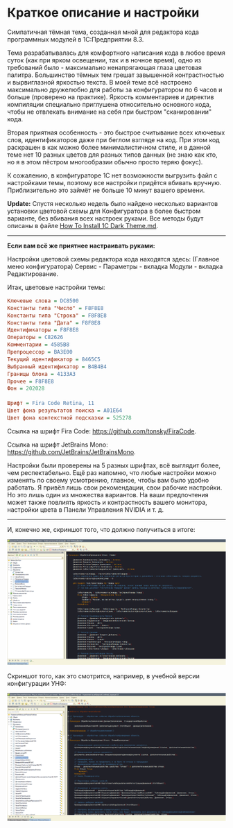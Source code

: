 # Краткое описание и настройки

Симпатичная тёмная тема, созданная мной для редактора кода программных модулей в 1С:Предприятии 8.3.

Тема разрабатывалась для комфортного написания кода в любое время суток (как при ярком освещении, так и в ночное время), одно из требований было - максимально ненапрягающая глаза цветовая палитра. Большинство тёмных тем грешат завышенной контрастностью и вырвиглазной яркостью текста. В моей теме всё настроено максимально дружелюбно для работы за конфигуратором по 6 часов и больше (проверено на практике). Яркость комментариев и директив компиляции специально приглушена относительно основного кода, чтобы не отвлекать внимание на себя при быстром "сканировании" кода.

Вторая приятная особенность - это быстрое считывание всех ключевых слов, идентификаторов даже при беглом взгляде на код. При этом код раскрашен в как можно более минималистичном стиле, и в данной теме нет 10 разных цветов для разных типов данных (не знаю как кто, но я в этом пёстром многообразии обычно просто теряю фокус).

К сожалению, в конфигураторе 1С нет возможности выгрузить файл с настройками темы, поэтому все настройки придётся вбивать вручную. Приблизительно это займёт не больше 10 минут вашего времени.

**Update:** Спустя несколько недель было найдено несколько вариантов установки цветовой схемы для Конфигуратора в более быстром варианте, без вбивания всех настроек руками. Все методы будут описаны в файле [How To Install 1C Dark Theme.md](https://github.com/sudomango/1C-Dark-Theme-Custom/blob/main/How%20To%20Install%201C%20Dark%20Theme.md).

<hr>

**Если вам всё же приятнее настраивать руками:**

Настройки цветовой схемы редактора кода находятся здесь: (Главное меню конфигуратора) Сервис - Параметры - вкладка Модули - вкладка Редактирование.

Итак, цветовые настройки темы:

```ini
Ключевые слова = DC8500
Константы типа "Число" = F8F8E8
Константы типа "Строка" = F8F8E8
Константы типа "Дата" = F8F8E8
Идентификаторы = F8F8E8
Операторы = C82626
Комментарии = 4585B8
Препроцессор = BA3E00
Текущий идентификатор = 8465C5
Выбранный идентификатор = B4B4B4
Границы блока = 4133A3
Прочее = F8F8E8
Фон = 202028

Шрифт = Fira Code Retina, 11
Цвет фона результатов поиска = A01E64
Цвет фона контекстной подсказки = 525278
```

Ссылка на шрифт Fira Code: https://github.com/tonsky/FiraCode.

Ссылка на шрифт JetBrains Mono: https://github.com/JetBrains/JetBrainsMono.

Настройки были проверены на 5 разных шрифтах, всё выглядит более, чем респектабельно. Ещё раз напомню, что любые настройки можно изменять по своему усмотрению, главное, чтобы вам было удобно работать. Я привёл лишь свои рекомендации, свои рабочие настройки. Но это лишь один из множества вариантов. На ваши предпочтения может также повлиять яркость и контрастность вашего монитора, настройки цвета в Панели Управления NVIDIA и т. д.

<hr>

И, конечно же, скриншот того, что должно получиться в итоге:

![Dark Theme Screenshot](https://github.com/sudomango/1C-Dark-Theme-Custom/blob/main/Dark_Theme_Screenshot.jpg)

Скриншот того, как это смотрится, например, в учебной версии конфигурации УНФ:

![Dark Theme Screenshot Demo](https://github.com/sudomango/1C-Dark-Theme-Custom/blob/main/Dark_Theme_Screenshot_Demo.jpg)
